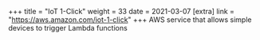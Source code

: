 +++
title = "IoT 1-Click"
weight = 33
date = 2021-03-07
[extra]
link = "https://aws.amazon.com/iot-1-click"
+++
AWS service that allows simple devices to trigger Lambda functions

